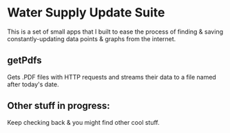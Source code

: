 # Water Supply Update Suite
This is a set of small apps that I built to ease the process of finding & saving constantly-updating data points & graphs from the internet.
## getPdfs
Gets .PDF files with HTTP requests and streams their data to a file named after today's date.

## Other stuff in progress:
Keep checking back & you might find other cool stuff.